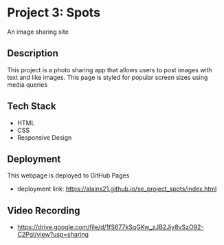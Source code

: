 # Project 3: Spots

An image sharing site

## Description

This project is a photo sharing app that allows users to post images with text and like images. This page is styled for popular screen sizes using media queries

## Tech Stack

- HTML
- CSS
- Responsive Design

## Deployment

This webpage is deployed to GitHub Pages

- deployment link: https://alains21.github.io/se_project_spots/index.html

## Video Recording

- https://drive.google.com/file/d/1fS677kSqGKw_zJB2Jiy8vSzO92-C2PgI/view?usp=sharing
